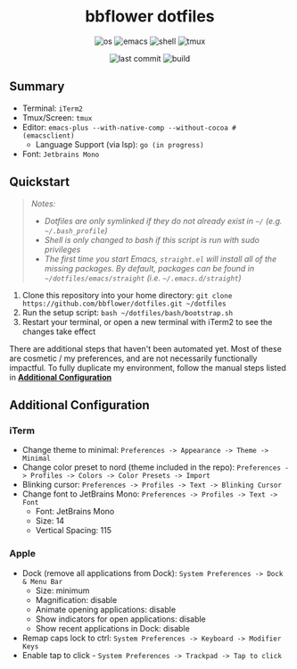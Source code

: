 <div align="center">

# bbflower dotfiles

<!-- ![GitHub Workflow Status](https://img.shields.io/github/workflow/status/bbflower/dotfiles/Bootstrap%20Develop%20Environment?color=gray&logo=github&style=for-the-badge&labelColor=FA824C) -->

![os](https://img.shields.io/badge/macOS-12.1-gray?style=for-the-badge&labelColor=6D9DC5&logo=apple) 
![emacs](https://img.shields.io/badge/emacs-v28-gray?style=for-the-badge&labelColor=646CFF&logo=gnuemacs&logoColor=white)
![shell](https://img.shields.io/badge/bash-v3.2-gray?style=for-the-badge&logo=gnubash&labelColor=179287&logoColor=white)
![tmux](https://img.shields.io/badge/tmux-v3.2a-gray?style=for-the-badge&logo=tmux&labelColor=0AC18E&logoColor=white)
 
![last commit](https://img.shields.io/github/last-commit/bbflower/dotfiles?style=for-the-badge&logo=git&labelColor=357DED&logoColor=white&color=gray)
![build](https://img.shields.io/github/workflow/status/bbflower/dotfiles/Bootstrap%20Develop%20Environment?style=for-the-badge)

</div>

## Summary

- Terminal: `iTerm2`
- Tmux/Screen: `tmux`
- Editor: `emacs-plus --with-native-comp --without-cocoa # (emacsclient)`
  - Language Support (via lsp): `go (in progress)`
- Font: `Jetbrains Mono`

## Quickstart

> *Notes:*
> - *Dotfiles are only symlinked if they do not already exist in `~/` (e.g. `~/.bash_profile`)*
> - *Shell is only changed to bash if this script is run with sudo privileges*
> - *The first time you start Emacs, `straight.el` will install all of the missing packages. By default, packages can be found in `~/dotfiles/emacs/straight` (i.e. `~/.emacs.d/straight`)*

1. Clone this repository into your home directory: `git clone https://github.com/bbflower/dotfiles.git ~/dotfiles`
2. Run the setup script: `bash ~/dotfiles/bash/bootstrap.sh`
3. Restart your terminal, or open a new terminal with iTerm2 to see the changes take effect

There are additional steps that haven't been automated yet. Most of these are cosmetic / my preferences, and are not necessarily functionally impactful. To fully duplicate my environment, follow the manual steps listed in **[Additional Configuration](#additional-configuration)**

## Additional Configuration

### iTerm

- Change theme to minimal: `Preferences -> Appearance -> Theme -> Minimal`
- Change color preset to nord (theme included in the repo): `Preferences -> Profiles -> Colors -> Color Presets -> Import`
- Blinking cursor: `Preferences -> Profiles -> Text -> Blinking Cursor`
- Change font to JetBrains Mono: `Preferences -> Profiles -> Text -> Font`
  - Font: JetBrains Mono
  - Size: 14
  - Vertical Spacing: 115

### Apple

- Dock (remove all applications from Dock): `System Preferences -> Dock & Menu Bar`
  - Size: minimum
  - Magnification: disable
  - Animate opening applications: disable
  - Show indicators for open applications: disable
  - Show recent applications in Dock: disable
- Remap caps lock to ctrl: `System Preferences -> Keyboard -> Modifier Keys`
- Enable tap to click - `System Preferences -> Trackpad -> Tap to click`
